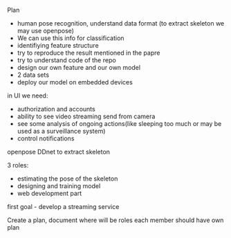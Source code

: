 
Plan
- human pose recognition, understand data format (to extract skeleton we may use openpose)
- We can use this info for classification
- identifiying feature structure
- try to reproduce the result mentioned in the papre
- try to understand code of the repo
- design our own feature and our own model
- 2 data sets
- deploy our model on embedded devices


in UI we need:
- authorization and accounts
- ability to see video streaming send from camera
- see some analysis of ongoing actions(like sleeping too much or may be used as a surveillance system)
- control notifications

openpose
DDnet to extract skeleton 

3 roles:
- estimating the pose of the skeleton
- designing and training model
- web development part


first goal - develop a streaming service

Create a plan, document
where will be roles
each member should have own plan



